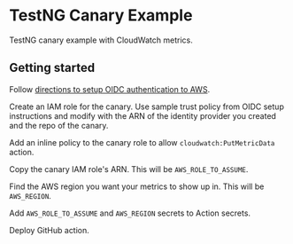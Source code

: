 # TestNG Canary Example

TestNG canary example with CloudWatch metrics.


## Getting started

Follow [directions to setup OIDC authentication to
AWS](https://docs.github.com/en/actions/deployment/security-hardening-your-deployments/configuring-openid-connect-in-amazon-web-services).

Create an IAM role for the canary. Use sample trust policy from OIDC setup
instructions and modify with the ARN of the identity provider you created and
the repo of the canary.

Add an inline policy to the canary role to allow `cloudwatch:PutMetricData`
action.

Copy the canary IAM role's ARN. This will be `AWS_ROLE_TO_ASSUME`.

Find the AWS region you want your metrics to show up in. This will be
`AWS_REGION`.

Add `AWS_ROLE_TO_ASSUME` and `AWS_REGION` secrets to Action secrets.

Deploy GitHub action.